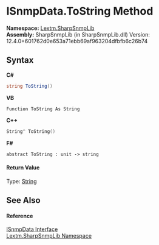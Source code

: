# ISnmpData.ToString Method 
 

**Namespace:**&nbsp;<a href="N_Lextm_SharpSnmpLib">Lextm.SharpSnmpLib</a><br />**Assembly:**&nbsp;SharpSnmpLib (in SharpSnmpLib.dll) Version: 12.4.0+601762d0e653a71ebb69af963204dfbfb6c26b74

## Syntax

**C#**<br />
``` C#
string ToString()
```

**VB**<br />
``` VB
Function ToString As String
```

**C++**<br />
``` C++
String^ ToString()
```

**F#**<br />
``` F#
abstract ToString : unit -> string 

```


#### Return Value
Type: <a href="https://docs.microsoft.com/dotnet/api/system.string" target="_blank" rel="noopener noreferrer">String</a>

## See Also


#### Reference
<a href="T_Lextm_SharpSnmpLib_ISnmpData">ISnmpData Interface</a><br /><a href="N_Lextm_SharpSnmpLib">Lextm.SharpSnmpLib Namespace</a><br />
